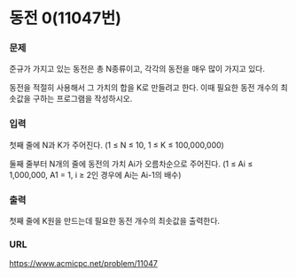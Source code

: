 # 동전 0\(11047번\)

### 문제

준규가 가지고 있는 동전은 총 N종류이고, 각각의 동전을 매우 많이 가지고 있다.

동전을 적절히 사용해서 그 가치의 합을 K로 만들려고 한다. 이때 필요한 동전 개수의 최솟값을 구하는 프로그램을 작성하시오.
     

### 입력

첫째 줄에 N과 K가 주어진다. \(1 ≤ N ≤ 10, 1 ≤ K ≤ 100,000,000\)

둘째 줄부터 N개의 줄에 동전의 가치 Ai가 오름차순으로 주어진다. \(1 ≤ Ai ≤ 1,000,000, A1 = 1, i ≥ 2인 경우에 Ai는 Ai-1의 배수\)


### 출력

첫째 줄에 K원을 만드는데 필요한 동전 개수의 최솟값을 출력한다.


### URL

https://www.acmicpc.net/problem/11047